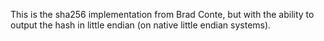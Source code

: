 This is the sha256 implementation from Brad Conte, but with the ability to output the hash in little endian (on native little endian systems).
